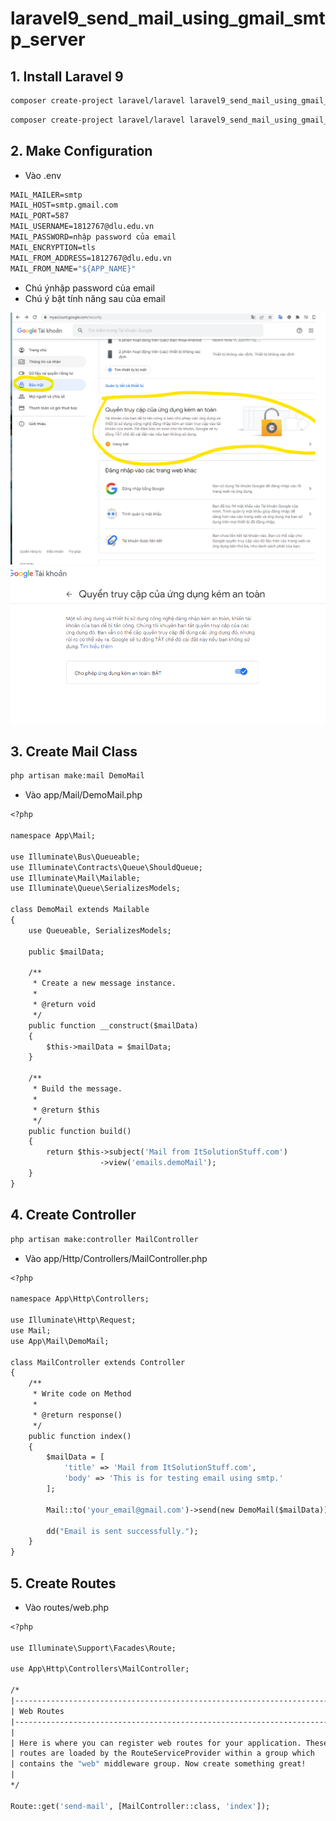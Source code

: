 # laravel9_send_mail_using_gmail_smtp_server
## 1. Install Laravel 9
```Dockerfile
composer create-project laravel/laravel laravel9_send_mail_using_gmail_smtp_server
```

```Dockerfile
composer create-project laravel/laravel laravel9_send_mail_using_gmail_smtp_server
```
## 2. Make Configuration
- Vào .env
```Dockerfile
MAIL_MAILER=smtp
MAIL_HOST=smtp.gmail.com
MAIL_PORT=587
MAIL_USERNAME=1812767@dlu.edu.vn
MAIL_PASSWORD=nhập password của email
MAIL_ENCRYPTION=tls
MAIL_FROM_ADDRESS=1812767@dlu.edu.vn
MAIL_FROM_NAME="${APP_NAME}"
```
- Chú ýnhập password của email
- Chú ý bật tính năng sau của email

![Container](a2.png)
![Container](a1.png)

## 3. Create Mail Class
```Dockerfile
php artisan make:mail DemoMail
```
- Vào app/Mail/DemoMail.php
```Dockerfile
<?php
  
namespace App\Mail;
  
use Illuminate\Bus\Queueable;
use Illuminate\Contracts\Queue\ShouldQueue;
use Illuminate\Mail\Mailable;
use Illuminate\Queue\SerializesModels;
  
class DemoMail extends Mailable
{
    use Queueable, SerializesModels;
  
    public $mailData;
  
    /**
     * Create a new message instance.
     *
     * @return void
     */
    public function __construct($mailData)
    {
        $this->mailData = $mailData;
    }
  
    /**
     * Build the message.
     *
     * @return $this
     */
    public function build()
    {
        return $this->subject('Mail from ItSolutionStuff.com')
                    ->view('emails.demoMail');
    }
}
```
## 4. Create Controller
```Dockerfile
php artisan make:controller MailController
```
- Vào app/Http/Controllers/MailController.php
```Dockerfile
<?php
  
namespace App\Http\Controllers;
  
use Illuminate\Http\Request;
use Mail;
use App\Mail\DemoMail;
  
class MailController extends Controller
{
    /**
     * Write code on Method
     *
     * @return response()
     */
    public function index()
    {
        $mailData = [
            'title' => 'Mail from ItSolutionStuff.com',
            'body' => 'This is for testing email using smtp.'
        ];
         
        Mail::to('your_email@gmail.com')->send(new DemoMail($mailData));
           
        dd("Email is sent successfully.");
    }
}
```
## 5. Create Routes
- Vào routes/web.php
```Dockerfile
<?php
  
use Illuminate\Support\Facades\Route;
  
use App\Http\Controllers\MailController;
  
/*
|--------------------------------------------------------------------------
| Web Routes
|--------------------------------------------------------------------------
|
| Here is where you can register web routes for your application. These
| routes are loaded by the RouteServiceProvider within a group which
| contains the "web" middleware group. Now create something great!
|
*/
  
Route::get('send-mail', [MailController::class, 'index']);
```



















